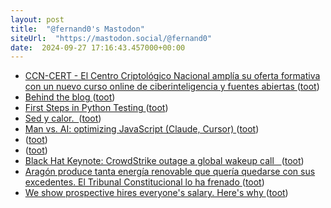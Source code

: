 ```yaml
---
layout: post
title:  "@fernand0's Mastodon"
siteUrl:  "https://mastodon.social/@fernand0"
date:  2024-09-27 17:16:43.457000+00:00
---
```

*  [CCN-CERT - El Centro Criptológico Nacional amplía su oferta formativa con un nuevo curso online de ciberinteligencia y fuentes abiertas ](https://www.ccn-cert.cni.es/es/seguridad-al-dia/actualidad-ccn/12996-el-centro-criptologico-nacional-amplia-su-oferta-formativa-con-un-nuevo-curso-online-de-ciberinteligencia-y-fuentes-abiertas.htm) ([toot](https://mastodon.social/@fernand0/113210648392763530))
*  [Behind the blog ](https://rednafi.com/misc/behind_the_blog) ([toot](https://mastodon.social/@fernand0/113210362690607441))
*  [First Steps in Python Testing ](https://www.jumpingrivers.com/blog/intro-to-pytest) ([toot](https://mastodon.social/@fernand0/113210314117654050))
*  [Sed y calor.  ](https://avecesunafoto.wordpress.com/2024/09/27/sed-y-calor) ([toot](https://mastodon.social/@fernand0/113210168109589509))
*  [Man vs. AI: optimizing JavaScript (Claude, Cursor) ](https://blog.kowalczyk.info/a-9a1d/man-vs-ai-optimizing-javascript-claude-cursor.htm) ([toot](https://mastodon.social/@fernand0/113210031134939660))
*  [ ](https://mastodon.social/users/fernand0/statuses/113209690957087461/activity) ([toot](https://mastodon.social/users/fernand0/statuses/113209690957087461/activity))
*  [ ](https://mastodont.cat/@isard) ([toot](https://mastodon.social/@fernand0/113209690754304211))
*  [Black Hat Keynote: CrowdStrike outage a global wakeup call   ](https://www.scmagazine.com/news/black-hat-keynote-crowdstrike-outage-a-global-wakeup-cal) ([toot](https://mastodon.social/@fernand0/113209203835235190))
*  [Aragón produce tanta energía renovable que quería quedarse con sus excedentes. El Tribunal Constitucional lo ha frenado ](https://www.xataka.com/energia/aragon-produce-tanta-energia-renovable-que-queria-quedarse-sus-excedentes-tribunal-constitucional-ha-frenad) ([toot](https://mastodon.social/@fernand0/113209117157669282))
*  [We show prospective hires everyone's salary. Here's why ](https://www.fastcompany.com/91188907/we-show-prospective-hires-everyones-salary-heres-wh) ([toot](https://mastodon.social/@fernand0/113208733134486388))
